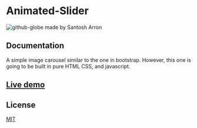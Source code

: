 # Animated-Slider

![github-globe made by Santosh Arron](https://i.imgur.com/i9u47BR.png)

## Documentation

A simple image carousel similar to the one in bootstrap. However, this one is going to be built in pure HTML CSS, and javascript.


## [Live demo](https://epic-programmer-official.github.io/Animated-Slider/)

## License

[MIT](https://choosealicense.com/licenses/mit/)
